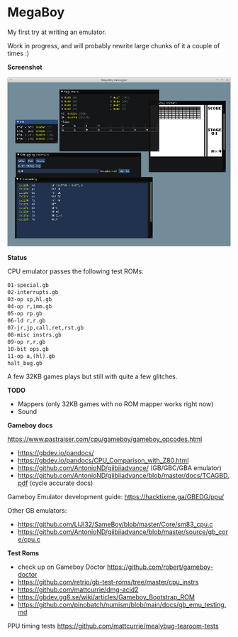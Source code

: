 # MegaBoy

My first try at writing an emulator. 

Work in progress, and will probably rewrite large chunks of it a couple of times :)

**Screenshot**

![screenshot](documentation/megaboy_debugger.png)

**Status**

CPU emulator passes the following test ROMs:

```
01-special.gb
02-interrupts.gb
03-op sp,hl.gb
04-op r,imm.gb
05-op rp.gb
06-ld r,r.gb
07-jr,jp,call,ret,rst.gb
08-misc instrs.gb
09-op r,r.gb
10-bit ops.gb
11-op a,(hl).gb
halt_bug.gb
```

A few 32KB games plays but still with quite a few glitches.



**TODO**

 - Mappers (only 32KB games with no ROM mapper works right now)
 - Sound

**Gameboy docs**

https://www.pastraiser.com/cpu/gameboy/gameboy_opcodes.html

- https://gbdev.io/pandocs/
- https://gbdev.io/pandocs/CPU_Comparison_with_Z80.html
- https://github.com/AntonioND/giibiiadvance/ (GB/GBC/GBA emulator)
- https://github.com/AntonioND/giibiiadvance/blob/master/docs/TCAGBD.pdf (cycle accurate docs)

Gameboy Emulator development guide:
https://hacktixme.ga/GBEDG/ppu/

Other GB emulators:

- https://github.com/LIJI32/SameBoy/blob/master/Core/sm83_cpu.c
- https://github.com/AntonioND/giibiiadvance/blob/master/source/gb_core/cpu.c

**Test Roms**

- check up on Gameboy Doctor https://github.com/robert/gameboy-doctor
- https://github.com/retrio/gb-test-roms/tree/master/cpu_instrs
- https://github.com/mattcurrie/dmg-acid2
- https://gbdev.gg8.se/wiki/articles/Gameboy_Bootstrap_ROM
- https://github.com/pinobatch/numism/blob/main/docs/gb_emu_testing.md

PPU timing tests
https://github.com/mattcurrie/mealybug-tearoom-tests
